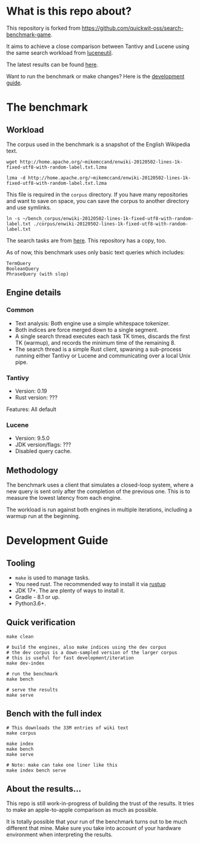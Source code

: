 
# What is this repo about?
This repository is forked from https://github.com/quickwit-oss/search-benchmark-game.

It aims to achieve a close comparison between Tantivy and Lucene using the same search workload from [luceneutil](https://github.com/mikemccand/luceneutil).

The latest results can be found [here](https://tony-x.github.io/search-benchmark-game/).

Want to run the benchmark or make changes? Here is the [development guide](#development-guide).

# The benchmark
## Workload
The corpus used in the benchmark is a snapshot of the English Wikipedia text.

```
wget http://home.apache.org/~mikemccand/enwiki-20120502-lines-1k-fixed-utf8-with-random-label.txt.lzma
```
```
lzma -d http://home.apache.org/~mikemccand/enwiki-20120502-lines-1k-fixed-utf8-with-random-label.txt.lzma
```
This file is required in the `corpus` directory. If you have many repositories and want to save on space, you can save the corpus to another directory and use symlinks.
```
ln -s ~/bench_corpus/enwiki-20120502-lines-1k-fixed-utf8-with-random-label.txt ./corpus/enwiki-20120502-lines-1k-fixed-utf8-with-random-label.txt
```

The search tasks are from [here](https://github.com/mikemccand/luceneutil/blob/master/tasks/wikimedium.1M.nostopwords.tasks). This repository has a copy, too.

As of now, this benchmark uses only basic text queries which includes:
```
TermQuery
BooleanQuery
PhraseQuery (with slop)
```

## Engine details
### Common
* Text analysis: Both engine use a simple whitespace tokenizer.
* Both indices are force merged down to a single segment.
* A single search thread executes each task TK times, discards the first TK (warmup), and records the minimum time of the remaining 8.
* The search thread is a simple Rust client, spwaning a sub-process running either Tantivy or Lucene and communicating over a local Unix pipe.

### Tantivy
* Version: 0.19
* Rust version: ???

Features: All default

### Lucene
* Version: 9.5.0
* JDK version/flags: ???
* Disabled query cache.


## Methodology
The benchmark uses a client that simulates a closed-loop system, where a new query is sent only after the completion of the previous one. This is to measure the lowest latency from each engine.

The workload is run against both engines in multiple iterations, including a warmup run at the beginning.

# Development Guide
## Tooling
* `make` is used to manage tasks.
* You need rust. The recommended way to install it via [rustup](https://www.rust-lang.org/tools/install)
* JDK 17+. The are plenty of ways to install it.
* Gradle - 8.1 or up.
* Python3.6+.

## Quick verification
```
make clean

# build the engines, also make indices using the dev corpus
# the dev corpus is a down-sampled version of the larger corpus
# this is useful for fast development/iteration
make dev-index

# run the benchmark
make bench

# serve the results
make serve
```

## Bench with the full index
```
# This downloads the 33M entries of wiki text
make corpus

make index
make bench
make serve

# Note: make can take one liner like this
make index bench serve
```

## About the results...
This repo is still work-in-progress of building the trust of the results. It tries to make an apple-to-apple comparison as much as possible.

It is totally possible that your run of the benchmark turns out to be much different that mine. Make sure you take into account of your hardware environment when interpreting the results.